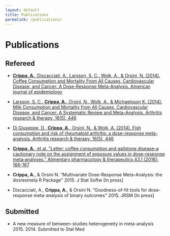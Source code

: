 ```yaml
---
layout: default
title: Publications
permalink: /publications/
---
```


Publications
========

## Refereed

* [**Crippa, A.**, Discacciati, A., Larsson, S. C., Wolk, A., & Orsini, N. (2014). Coffee Consumption and Mortality From All Causes, Cardiovascular Disease, and Cancer: A Dose-Response Meta-Analysis. American journal of epidemiology](http://www.ncbi.nlm.nih.gov/pubmed/25156996)

* [Larsson, S. C., **Crippa, A.**, Orsini, N., Wolk, A., & Michaelsson K.  (2014). Milk Consumption and Mortality from All Causes, Cardiovascular Disease, and Cancer: A Systematic Review and Meta-Analysis. Arthritis research & therapy, 16(5), 446](http://www.ncbi.nlm.nih.gov/pubmed/?term=Milk+Consumption+and+Mortality+from+All+Causes%2C+Cardiovascular+Disease%2C+and+Cancer%3A+A+Systematic+Review+and+Meta-Analysis)

* [Di Giuseppe, D., **Crippa, A.**, Orsini, N., & Wolk, A. (2014). Fish consumption and risk of rheumatoid arthritis: a dose-response meta-analysis. Arthritis research & therapy, 16(5), 446](http://www.ncbi.nlm.nih.gov/pubmed/25267142)

* [**Crippa, A.**, et al. "Letter: coffee consumption and gallstone disease–a cautionary note on the assignment of exposure values in dose–response meta‐analyses." Alimentary pharmacology & therapeutics 43.1 (2016): 166-167](http://onlinelibrary.wiley.com/doi/10.1111/apt.13428/epdf)


* **Crippa, A.**, & Orsini N.  “Multivariate Dose-Response Meta-Analysis: the dosresmeta R Package" 2015. J Stat Softw [In press]

* Discacciati, A., **Crippa, A.**, & Orsini N.  “Goodness-of-fit tools for dose-response meta-analysis of binary outcomes" 2015. JRSM [In press]


## Submitted

* A new measure of between-studies heterogeneity in meta-analysis 2015. 2014. Submitted to Stat Med